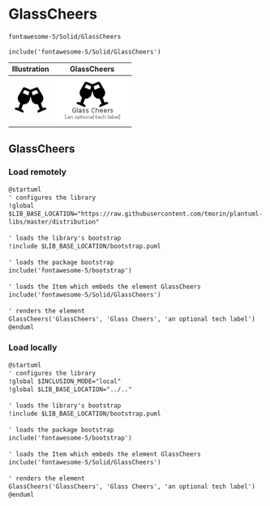 # GlassCheers


```text
fontawesome-5/Solid/GlassCheers
```

```text
include('fontawesome-5/Solid/GlassCheers')
```



| Illustration | GlassCheers |
| :---: | :---: |
| ![illustration for Illustration](../../fontawesome-5/Solid/GlassCheers.png) | ![illustration for GlassCheers](../../fontawesome-5/Solid/GlassCheers.Local.png) |




## GlassCheers

### Load remotely
```plantuml
@startuml
' configures the library
!global $LIB_BASE_LOCATION="https://raw.githubusercontent.com/tmorin/plantuml-libs/master/distribution"

' loads the library's bootstrap
!include $LIB_BASE_LOCATION/bootstrap.puml

' loads the package bootstrap
include('fontawesome-5/bootstrap')

' loads the Item which embeds the element GlassCheers
include('fontawesome-5/Solid/GlassCheers')

' renders the element
GlassCheers('GlassCheers', 'Glass Cheers', 'an optional tech label')
@enduml
```

### Load locally
```plantuml
@startuml
' configures the library
!global $INCLUSION_MODE="local"
!global $LIB_BASE_LOCATION="../.."

' loads the library's bootstrap
!include $LIB_BASE_LOCATION/bootstrap.puml

' loads the package bootstrap
include('fontawesome-5/bootstrap')

' loads the Item which embeds the element GlassCheers
include('fontawesome-5/Solid/GlassCheers')

' renders the element
GlassCheers('GlassCheers', 'Glass Cheers', 'an optional tech label')
@enduml
```

